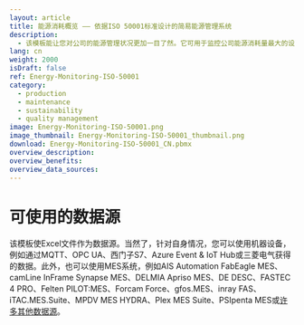 ```yaml
---
layout: article
title: 能源消耗概览 —— 依据ISO 50001标准设计的简易能源管理系统
description: 
  - 该模板能让您对公司的能源管理状况更加一目了然。它可用于监控公司能源消耗量最大的设备、提高能源效率并节约资源；还可以让您了解最显著的能源消耗设备，优化能源使用，助力环境保护，从而最高效地利用能源。模板的主要用途包括确保较高水平的能源效率，快速定位能源管理中的问题，从而降低能源成本。除了能源消耗，也可以显示其他重要的关键指标，例如进气量或系统压强。所有的这些都可以帮助您更轻松地达到ISO 50001标准的法律要求。
lang: cn
weight: 2000
isDraft: false
ref: Energy-Monitoring-ISO-50001
category:
  - production
  - maintenance
  - sustainability
  - quality management
image: Energy-Monitoring-ISO-50001.png
image_thumbnail: Energy-Monitoring-ISO-50001_thumbnail.png
download: Energy-Monitoring-ISO-50001_CN.pbmx
overview_description:
overview_benefits:
overview_data_sources:
---
```

# 可使用的数据源
该模板使Excel文件作为数据源。当然了，针对自身情况，您可以使用机器设备，例如通过MQTT、OPC UA、西门子S7、Azure Event & IoT Hub或三菱电气获得的数据。此外，也可以使用MES系统，例如AIS Automation FabEagle MES、camLine InFrame Synapse MES、DELMIA Apriso MES、DE DESC、FASTEC 4 PRO、Felten PILOT:MES、Forcam Force、gfos.MES、inray FAS、iTAC.MES.Suite、MPDV MES HYDRA、Plex MES Suite、PSIpenta MES或[许多其他数据源](https://peakboard.com/en/product/peakboard-versions/#dataconnections)。
